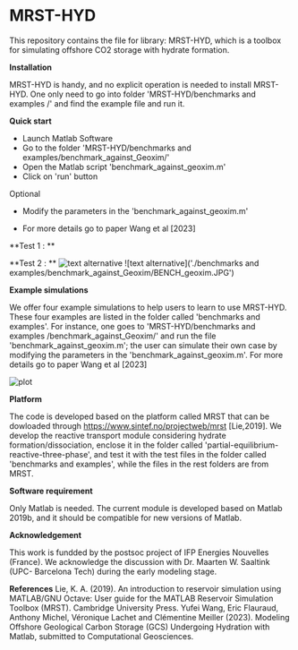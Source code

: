# MRST-HYD

This repository contains the file for library: MRST-HYD, which is a toolbox for simulating offshore CO2 storage with hydrate formation.


**Installation**

MRST-HYD is handy, and no explicit operation is needed to install MRST-HYD. One only need to go into folder 'MRST-HYD/benchmarks and examples
/' and find the example file and run it.

**Quick start**

* Launch Matlab Software
* Go to the folder 'MRST-HYD/benchmarks and examples/benchmark_against_Geoxim/'
* Open the Matlab script 'benchmark_against_geoxim.m'
* Click on 'run' button

Optional 
*  Modify the parameters in the 'benchmark_against_geoxim.m'

*  For more details go to paper Wang et al [2023]

**Test 1 : **



**Test 2 : **
![text alternative](img_url)
![text alternative]('./benchmarks and examples/benchmark_against_Geoxim/BENCH_geoxim.JPG')

**Example simulations**

We offer four example simulations to help users to learn to use MRST-HYD. These four examples are listed in the folder called 'benchmarks and examples'. For instance, one goes to 'MRST-HYD/benchmarks and examples
/benchmark_against_Geoxim/' and run the file 'benchmark_against_geoxim.m'; the user can simulate their own case by modifying the parameters in the 'benchmark_against_geoxim.m'. For more details go to paper Wang et al [2023]

![plot]('https://github.com/wangyufei1989/MRST-HYD/params/BENCH_geoxim.JPG')

**Platform**

The code is developed based on the platform called MRST that can be dowloaded through https://www.sintef.no/projectweb/mrst [Lie,2019]. We develop the reactive transport module considering hydrate formation/dissociation,  enclose it in the folder called 'partial-equilibrium-reactive-three-phase', and test it with the test files in the folder called 'benchmarks and examples', while the files in the rest folders are from  MRST.

**Software requirement**

Only Matlab is needed. The current module is developed based on Matlab 2019b, and it should be compatible for new versions of Matlab. 

**Acknowledgement**

This work is fundded by the postsoc project of IFP Energies Nouvelles (France). We acknowledge the discussion with Dr. Maarten W. Saaltink (UPC- Barcelona Tech) during the early modeling stage.

**References**
Lie, K. A. (2019). An introduction to reservoir simulation using MATLAB/GNU Octave: User guide for the MATLAB Reservoir Simulation Toolbox (MRST). Cambridge University Press.
Yufei Wang, Eric Flauraud, Anthony Michel, Véronique Lachet and Clémentine Meiller (2023). Modeling Offshore Geological Carbon Storage (GCS) Undergoing Hydration with Matlab, submitted to Computational Geosciences.
